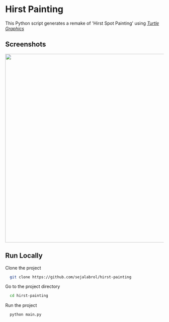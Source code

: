 # Hirst Painting
This Python script generates a remake of 'Hirst Spot Painting' using [*Turtle Graphics*](https://docs.python.org/3/library/turtle.html) 

## Screenshots
<img src="https://user-images.githubusercontent.com/87208681/127844745-4ebdfd65-7342-4f6c-8367-8dbd4eba085e.png" width="600">

## Run Locally
Clone the project
```bash
  git clone https://github.com/sejalabrol/hirst-painting
```
Go to the project directory
```bash
  cd hirst-painting
```
Run the project
```bash
  python main.py
```
